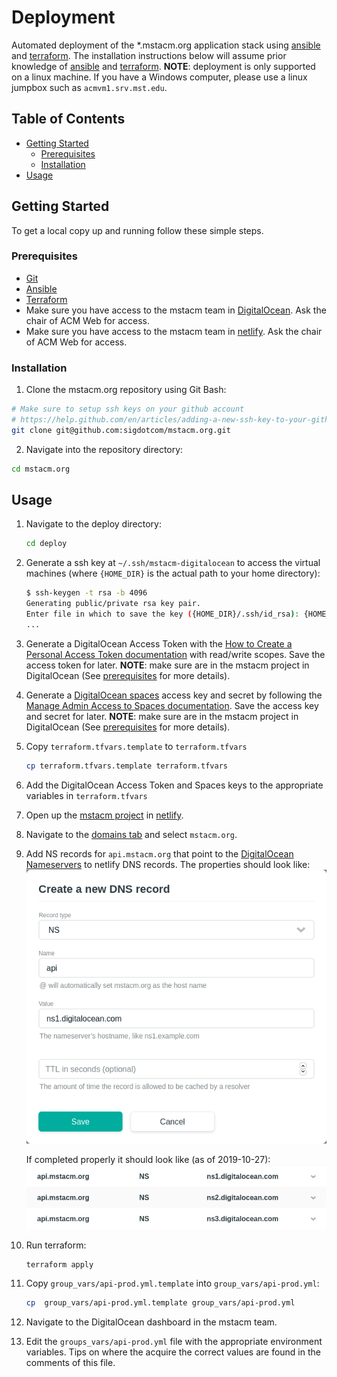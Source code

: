 # Deployment
Automated deployment of the \*.mstacm.org application stack using
[ansible][ansible-url] and [terraform][terraform-url]. The installation
instructions below will assume prior knowledge of [ansible][ansible-url] and
[terraform][terraform-url]. **NOTE**: deployment is only supported on a linux
machine. If you have a Windows computer, please use a linux jumpbox such as
`acmvm1.srv.mst.edu`.

<!-- TABLE OF CONTENTS -->
## Table of Contents

* [Getting Started](#getting-started)
  * [Prerequisites](#prerequisites)
  * [Installation](#installation)
* [Usage](#usage)


<!-- GETTING STARTED -->
## Getting Started

To get a local copy up and running follow these simple steps.

### Prerequisites
+ [Git](https://git-scm.com/download/)
+ [Ansible][ansible-url]
+ [Terraform][terraform-url]
+ Make sure you have access to the mstacm team in
  [DigitalOcean][digitalocean-url]. Ask the chair of ACM Web for access.
+ Make sure you have access to the mstacm team in [netlify][netlify-url]. Ask
  the chair of ACM Web for access.

### Installation
1. Clone the mstacm.org repository using Git Bash:
```sh
# Make sure to setup ssh keys on your github account
# https://help.github.com/en/articles/adding-a-new-ssh-key-to-your-github-account
git clone git@github.com:sigdotcom/mstacm.org.git
```

2. Navigate into the repository directory:
```sh
cd mstacm.org
```

## Usage
1. Navigate to the deploy directory:
    ```sh
    cd deploy
    ```

2. Generate a ssh key at `~/.ssh/mstacm-digitalocean` to access the virtual
   machines (where `{HOME_DIR}` is the actual path to your home directory):
    ```sh
    $ ssh-keygen -t rsa -b 4096
    Generating public/private rsa key pair.
    Enter file in which to save the key ({HOME_DIR}/.ssh/id_rsa): {HOME_DIR}/.ssh/mstacm-digitalocean
    ...
    ```

3. Generate a DigitalOcean Access Token with the [How to Create a Personal
   Access Token
   documentation](https://www.digitalocean.com/docs/api/create-personal-access-token/)
   with read/write scopes. Save the access token for later. **NOTE**: make sure are in the
   mstacm project in DigitalOcean (See [prerequisites](#prerequisites) for more
   details).

4. Generate a [DigitalOcean spaces][digitalocean-spaces-url] access key and
   secret by following the [Manage Admin Access to Spaces
   documentation](https://www.digitalocean.com/docs/spaces/how-to/administrative-access/).
   Save the access key and secret for later. **NOTE**: make sure are in the
   mstacm project in DigitalOcean (See [prerequisites](#prerequisites) for more
   details).

5. Copy `terraform.tfvars.template` to `terraform.tfvars`
    ```sh
    cp terraform.tfvars.template terraform.tfvars
    ```

6. Add the DigitalOcean Access Token and Spaces keys to the appropriate
   variables in `terraform.tfvars`

7. Open up the [mstacm project][netlify-project-url] in [netlify][netlify-url].

8. Navigate to the [domains tab][netlify-dns-url] and select `mstacm.org`.

9. Add NS records for `api.mstacm.org` that point to the [DigitalOcean
   Nameservers](https://www.digitalocean.com/community/tutorials/how-to-point-to-digitalocean-nameservers-from-common-domain-registrars)
   to netlify DNS records. The properties should look like: 
   ![New DNS Record](./imgs/new_dns_record.png)

   If completed properly it should look like (as of 2019-10-27):
   ![NS Records](./imgs/ns_domains.png)

10. Run terraform:
    ```sh
    terraform apply
    ```

11. Copy `group_vars/api-prod.yml.template` into `group_vars/api-prod.yml`:
    ```sh
    cp  group_vars/api-prod.yml.template group_vars/api-prod.yml
    ```

12. Navigate to the DigitalOcean dashboard in the mstacm team.

13. Edit the `groups_vars/api-prod.yml` file with the appropriate environment
    variables. Tips on where the acquire the correct values are found in the
    comments of this file.

[ansible-url]: https://docs.ansible.com/ansible/latest/index.html
[terraform-url]: https://www.terraform.io/docs/index.html
[digitalocean-spaces-url]: https://www.digitalocean.com/products/spaces/
[digitalocean-url]: https://cloud.digitalocean.com/
[netlify-url]: https://www.netlify.com/
[netlify-project-url]: https://app.netlify.com/teams/mstacm/sites
[netlify-dns-url]: https://app.netlify.com/teams/mstacm/dns
